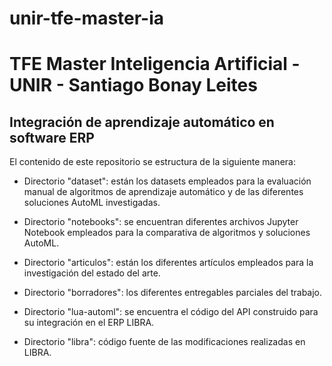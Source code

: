 # unir-tfe-master-ia
# TFE Master Inteligencia Artificial - UNIR - Santiago Bonay Leites
## Integración de aprendizaje automático en software ERP

El contenido de este repositorio se estructura de la siguiente manera:

- Directorio "dataset": están los datasets empleados para la evaluación manual de algoritmos de aprendizaje automático y de las diferentes soluciones AutoML investigadas.

- Directorio "notebooks": se encuentran diferentes archivos Jupyter Notebook empleados para la comparativa de algoritmos y soluciones AutoML.

- Directorio "articulos": están los diferentes artículos empleados para la investigación del estado del arte.

- Directorio "borradores": los diferentes entregables parciales del trabajo.

- Directorio "lua-automl": se encuentra el código del API construido para su integración en el ERP LIBRA.

- Directorio "libra": código fuente de las modificaciones realizadas en LIBRA.